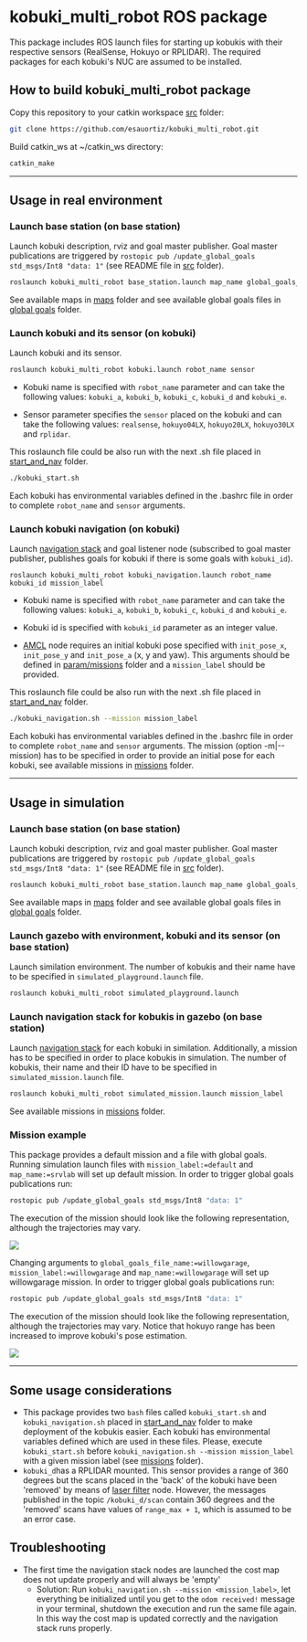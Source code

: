 # kobuki_multi_robot ROS package

This package includes ROS launch files for starting up kobukis with their respective sensors (RealSense, Hokuyo or RPLIDAR). The required packages for each kobuki's NUC are assumed to be installed.

## How to build kobuki_multi_robot package
Copy this repository to your catkin workspace [src](https://github.com/esauortiz/kobuki_multi_robot/tree/master/src) folder:
 
```bash
git clone https://github.com/esauortiz/kobuki_multi_robot.git
```

Build catkin_ws at ~/catkin_ws directory:
 
```bash
catkin_make
```

------------------------------------------------------------
## Usage in real environment

### Launch base station (on base station)
Launch kobuki description, rviz and goal master publisher. Goal master publications are triggered by ```rostopic pub /update_global_goals std_msgs/Int8 "data: 1"``` (see README file in [src](https://github.com/esauortiz/kobuki_multi_robot/tree/master/src) folder).

```bash
roslaunch kobuki_multi_robot base_station.launch map_name global_goals_file_name
```
See available maps in [maps](https://github.com/esauortiz/kobuki_multi_robot/tree/master/maps) folder and see available global goals files in [global goals](https://github.com/esauortiz/kobuki_multi_robot/tree/master/param/global_goals) folder.

### Launch kobuki and its sensor (on kobuki)
Launch kobuki and its sensor.

```bash
roslaunch kobuki_multi_robot kobuki.launch robot_name sensor
```
* Kobuki name is specified with ```robot_name``` parameter and can take the following values: ```kobuki_a```, ```kobuki_b```, ```kobuki_c```, ```kobuki_d``` and ```kobuki_e```.

* Sensor parameter specifies the ```sensor``` placed on the kobuki and can take the following values: ```realsense```, ```hokuyo04LX```, ```hokuyo20LX```, ```hokuyo30LX``` and ```rplidar```.

This roslaunch file could be also run with the next .sh file placed in [start_and_nav](https://github.com/esauortiz/kobuki_multi_robot/tree/master/start_and_nav) folder.

```bash
./kobuki_start.sh
```

Each kobuki has environmental variables defined in the .bashrc file in order to complete ```robot_name``` and ```sensor``` arguments.

### Launch kobuki navigation (on kobuki)

Launch [navigation stack](http://wiki.ros.org/navigation) and goal listener node (subscribed to goal master publisher, publishes goals for kobuki if there is some goals with ```kobuki_id```).

	roslaunch kobuki_multi_robot kobuki_navigation.launch robot_name kobuki_id mission_label
	
* Kobuki name is specified with ```robot_name``` parameter and can take the following values: ```kobuki_a```, ```kobuki_b```, ```kobuki_c```, ```kobuki_d``` and ```kobuki_e```.

* Kobuki id is specified with ```kobuki_id``` parameter as an integer value.

* [AMCL](http://wiki.ros.org/amcl) node requires an initial kobuki pose specified with ```init_pose_x```, ```init_pose_y``` and ```init_pose_a``` (x, y and yaw). This arguments should be defined in [param/missions](https://github.com/esauortiz/kobuki_multi_robot/tree/master/param/missions) folder and a ```mission_label``` should be provided.

This roslaunch file could be also run with the next .sh file placed in [start_and_nav](https://github.com/esauortiz/kobuki_multi_robot/tree/master/start_and_nav) folder.

```bash
./kobuki_navigation.sh --mission mission_label
```

Each kobuki has environmental variables defined in the .bashrc file in order to complete ```robot_name``` and ```sensor``` arguments. The mission (option -m|--mission) has to be specified in order to provide an initial pose for each kobuki, see available missions in [missions](https://github.com/esauortiz/kobuki_multi_robot/tree/master/param/missions) folder.

------------------------------------------------------------
## Usage in simulation

### Launch base station (on base station)
Launch kobuki description, rviz and goal master publisher. Goal master publications are triggered by ```rostopic pub /update_global_goals std_msgs/Int8 "data: 1"``` (see README file in [src](https://github.com/esauortiz/kobuki_multi_robot/tree/master/src) folder).

```bash
roslaunch kobuki_multi_robot base_station.launch map_name global_goals_file_name
```
See available maps in [maps](https://github.com/esauortiz/kobuki_multi_robot/tree/master/maps) folder and see available global goals files in [global goals](https://github.com/esauortiz/kobuki_multi_robot/tree/master/param/global_goals) folder.

### Launch gazebo with environment, kobuki and its sensor (on base station)
Launch similation environment. The number of kobukis and their name have to be specified in ```simulated_playground.launch``` file.

```bash
roslaunch kobuki_multi_robot simulated_playground.launch
```

### Launch navigation stack for kobukis in gazebo (on base station)
Launch [navigation stack](http://wiki.ros.org/navigation) for each kobuki in similation. Additionally, a mission has to be specified in order to place kobukis in simulation. The number of kobukis, their name and their ID have to be specified in ```simulated_mission.launch``` file.

```bash
roslaunch kobuki_multi_robot simulated_mission.launch mission_label
```

See available missions in [missions](https://github.com/esauortiz/kobuki_multi_robot/tree/master/param/missions) folder.

### Mission example
This package provides a default mission and a file with global goals. Running simulation launch files with ```mission_label:=default``` and ```map_name:=srvlab``` will set up default mission. In order to trigger global goals publications run: 

```bash 
rostopic pub /update_global_goals std_msgs/Int8 "data: 1"
```

The execution of the mission should look like the following representation, although the trajectories may vary.

![](https://github.com/esauortiz/kobuki_multi_robot/blob/master/documentation/pictures/mission_default.gif)

Changing arguments to  ```global_goals_file_name:=willowgarage```, ```mission_label:=willowgarage``` and ```map_name:=willowgarage``` will set up willowgarage mission. In order to trigger global goals publications run: 

```bash 
rostopic pub /update_global_goals std_msgs/Int8 "data: 1"
```

The execution of the mission should look like the following representation, although the trajectories may vary. Notice that hokuyo range has been increased to improve kobuki's pose estimation.

![](https://github.com/esauortiz/kobuki_multi_robot/blob/master/documentation/pictures/mission_willowgarage.gif)

------------------------------------------------------------
## Some usage considerations
* This package provides two ```bash``` files called ```kobuki_start.sh``` and ```kobuki_navigation.sh``` placed in [start_and_nav](https://github.com/esauortiz/kobuki_multi_robot/tree/master/start_and_nav) folder to make deployment of the kobukis easier. Each kobuki has environmental variables defined which are used in these files. Please, execute ```kobuki_start.sh``` before ```kobuki_navigation.sh --mission mission_label``` with a given mission label (see [missions](https://github.com/esauortiz/kobuki_multi_robot/tree/master/param/missions/) folder).
* ```kobuki_d```has a RPLIDAR mounted. This sensor provides a range of 360 degrees but the scans placed in the 'back' of the kobuki have been 'removed' by means of [laser filter](http://wiki.ros.org/laser_filters) node. However, the messages published in the topic ```/kobuki_d/scan``` contain 360 degrees and the 'removed' scans have values of ```range_max + 1```, which is assumed to be an error case.

## Troubleshooting

- The first time the navigation stack nodes are launched the cost map does not update properly and will always be 'empty'
	- Solution: Run ```kobuki_navigation.sh --mission <mission_label>```, let everything be initialized until you get to the ```odom received!``` message in your terminal, shutdown the execution and run the same file again.  In this way the cost map is updated correctly and the navigation stack runs properly.